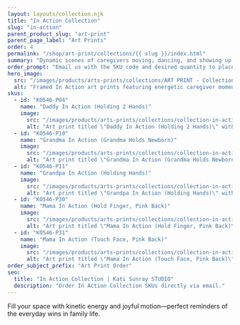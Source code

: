 ```yaml
---
layout: layouts/collection.njk
title: "In Action Collection"
slug: "in-action"
parent_product_slug: "art-print"
parent_page_label: "Art Prints"
order: 4
permalink: "/shop/art-print/collections/{{ slug }}/index.html"
summary: "Dynamic scenes of caregivers moving, dancing, and showing up."
order_prompt: "Email us with the SKU code and desired quantity to place your order."
hero_image:
  src: "/images/products/arts-prints/collections/ART PRINT - Collection ‘In Action’.jpg"
  alt: "Framed In Action art prints featuring energetic caregiver moments."
skus:
  - id: "KO546-P04"
    name: "Daddy In Action (Holding 2 Hands)"
    image:
      src: "/images/products/arts-prints/collections/collection-in-action/KO546-P04_Art print 8.5x11_Collection In Action_Daddy in action_holding 2 hands_green.jpg"
      alt: "Art print titled \"Daddy In Action (Holding 2 Hands)\" with holding 2 hands green illustration."
  - id: "KO546-P10"
    name: "Grandma In Action (Grandma Holds Newborn)"
    image:
      src: "/images/products/arts-prints/collections/collection-in-action/KO546-P10_Art print 8.5x11_Collection In Action_Grandma in action_Grandma holds newborn_orange.jpg"
      alt: "Art print titled \"Grandma In Action (Grandma Holds Newborn)\" with grandma holds newborn orange illustration."
  - id: "KO546-P11"
    name: "Grandpa In Action (Holding Hands)"
    image:
      src: "/images/products/arts-prints/collections/collection-in-action/KO546-P11_Art print 8.5x11_Collection In Action_Grandpa in Action_holding hands_gray green colored.jpg"
      alt: "Art print titled \"Grandpa In Action (Holding Hands)\" with holding hands gray green colored illustration."
  - id: "KO546-P30"
    name: "Mama In Action (Hold Finger, Pink Back)"
    image:
      src: "/images/products/arts-prints/collections/collection-in-action/KO546-P30_Art print 8.5x11_Collection In Action_Mama In Action - Hold Finger - Pink Back.jpg"
      alt: "Art print titled \"Mama In Action (Hold Finger, Pink Back)\" from the In Action Collection."
  - id: "KO546-P31"
    name: "Mama In Action (Touch Face, Pink Back)"
    image:
      src: "/images/products/arts-prints/collections/collection-in-action/KO546-P31_Art print 8.5x11_Collection In Action_Mama In Action - Touch Face - Pink Back.jpg"
      alt: "Art print titled \"Mama In Action (Touch Face, Pink Back)\" from the In Action Collection."
order_subject_prefix: "Art Print Order"
seo:
  title: "In Action Collection | Kati Sunray STUDIO"
  description: "Order In Action Collection SKUs directly via email."
---
```


Fill your space with kinetic energy and joyful motion—perfect reminders of the everyday wins in family life.
